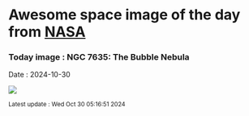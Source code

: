 
# Awesome space image of the day from [NASA](https://api.nasa.gov/)

### Today image : NGC 7635: The Bubble Nebula
Date : 2024-10-30

![](https://apod.nasa.gov/apod/image/2410/BubbleRed_Leader_960.jpg)

<small>Latest update : Wed Oct 30 05:16:51 2024</small>
        